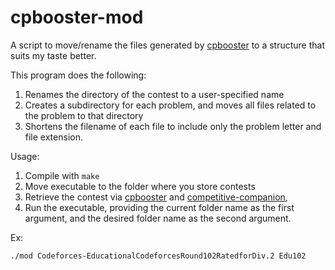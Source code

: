 cpbooster-mod
===

A script to move/rename the files generated by [cpbooster](https://github.com/searleser97/cpbooster) to a structure that suits my taste better.

This program does the following:
1. Renames the directory of the contest to a user-specified name
2. Creates a subdirectory for each problem, and moves all files related to the problem to that directory
3. Shortens the filename of each file to include only the problem letter and file extension.  

Usage:
1. Compile with `make`
2. Move executable to the folder where you store contests
3. Retrieve the contest via [cpbooster](https://github.com/searleser97/cpbooster) and [competitive-companion](https://github.com/jmerle/competitive-companion),
4. Run the executable, providing the current folder name as the first argument, and the desired folder name as the second argument.

Ex:
```
./mod Codeforces-EducationalCodeforcesRound102RatedforDiv.2 Edu102
```

